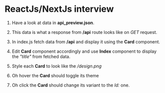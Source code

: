 # ReactJs/NextJs interview

1. Have a look at data in **api_preview.json**.

2. This data is what a response from **/api** route looks like on _GET_ request.

3. In index.js fetch data from **/api** and display it using the **Card** component.

4. Edit **Card** component accordingly and use **Index** component to display the _"title"_ from fetched data.

5. Style each **Card** to look like the _/design.png_

6. Oh hover the **Card** should toggle its theme

7. Oh click the **Card** should change its variant to the _Id:_ one.
